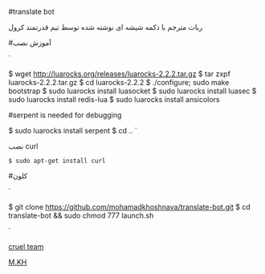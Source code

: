 #translate bot

ربات مترجم با دکمه شیشه ای نوشته شده توسط تیم قدرتمند کرول

#آموزش نصب

`

$ wget http://luarocks.org/releases/luarocks-2.2.2.tar.gz
$ tar zxpf luarocks-2.2.2.tar.gz
$ cd luarocks-2.2.2
$ ./configure; sudo make bootstrap
$ sudo luarocks install luasocket
$ sudo luarocks install luasec
$ sudo luarocks install redis-lua
$ sudo luarocks install ansicolors

#serpent is needed for debugging

$ sudo luarocks install serpent
$ cd ..
`


نصب curl



`
$ sudo apt-get install curl
`



#کلون 



`

$ git clone https://github.com/mohamadkhoshnava/translate-bot.git
$ cd translate-bot && sudo chmod 777 launch.sh

` 

[cruel team](https://telegram.me/cruel_news)


[M.KH](https://telegram.me/cruel)
